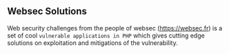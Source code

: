 ## Websec Solutions

Web security challenges from the people of websec (https://websec.fr) is a set of cool `vulnerable applications in PHP` which gives cutting edge solutions on exploitation and mitigations of the vulnerability.


